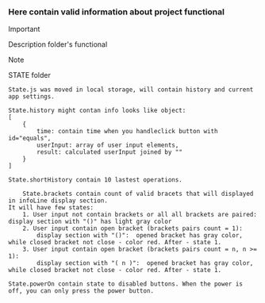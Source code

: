 ### Here contain valid information about project functional

> [!IMPORTANT]
> Description folder's functional

> [!NOTE]
> STATE folder

    State.js was moved in local storage, will contain history and current app settings.

    State.history might contan info looks like object:
    [
        {
            time: contain time when you handleclick button with id="equals",
            userInput: array of user input elements,
            result: calculated userInput joined by ""
        }
    ]  

    State.shortHistory contain 10 lastest operations.

        State.brackets contain count of valid bracets that will displayed in infoLine display section. 
    It will have few states:
        1. User input not contain brackets or all all brackets are paired: display section with "()" has light gray color
        2. User input contain open bracket (brackets pairs count = 1): 
            display section with "()":  opened bracket has gray color, while closed bracket not close - color red. After - state 1.
        3. User input contain open bracket (brackets pairs count = n, n >= 1): 
            display section with "( n )":  opened bracket has gray color, while closed bracket not close - color red. After - state 1.

    State.powerOn contain state to disabled buttons. When the power is off, you can only press the power button.

    

